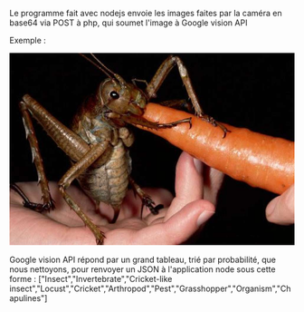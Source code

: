 Le programme fait avec nodejs envoie les images faites par la caméra en base64 via POST à php, qui soumet l'image à Google vision API

Exemple :

![](https://github.com/eartsupbdx/naventure/blob/master/naventure_pi_app/pics/locusta.jpg?raw=true)

Google vision API répond par un grand tableau, trié par probabilité, que nous nettoyons, pour renvoyer un JSON à l'application node sous cette forme :
["Insect","Invertebrate","Cricket-like insect","Locust","Cricket","Arthropod","Pest","Grasshopper","Organism","Chapulines"]
